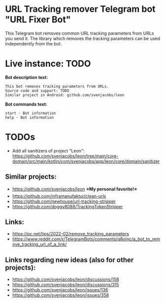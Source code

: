 # URL Tracking remover Telegram bot "URL Fixer Bot"

This Telegram bot removes common URL tracking parameters from URLs you send it.
The library which removes the tracking parameters can be used independently from the bot.

# Live instance: TODO

**Bot description text:**  
```
This bot removes tracking parameters from URLs.
Source code and support: TODO
Similar project in Android: github.com/svenjacobs/leon
```

**Bot commands text:**
```
start - Bot information
help - Bot information
```

# TODOs
* Add all sanitizers of project "Leon": https://github.com/svenjacobs/leon/tree/main/core-domain/src/main/kotlin/com/svenjacobs/app/leon/core/domain/sanitizer

## Similar projects:
* https://github.com/svenjacobs/leon **⭐My personal favorite!⭐**
* https://github.com/inframanufaktur/clean-urls
* https://github.com/newhouse/url-tracking-stripper
* https://github.com/doggy8088/TrackingTokenStripper


## Links:
* https://pc.net/tips/2022-02/remove_tracking_parameters
* https://www.reddit.com/r/TelegramBots/comments/q8oinc/a_bot_to_remove_tracking_url_of_a_link/

## Links regarding new ideas (also for other projects):
* https://github.com/svenjacobs/leon/discussions/158
* https://github.com/svenjacobs/leon/discussions/315
* https://github.com/svenjacobs/leon/issues/136
* https://github.com/svenjacobs/leon/issues/358